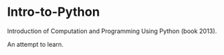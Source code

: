 # Intro-to-Python
Introduction of Computation and Programming Using Python (book 2013).

An attempt to learn.
